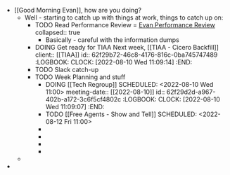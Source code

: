 - [[Good Morning Evan]], how are you doing?
	- Well - starting to catch up with things at work, things to catch up on:
		- TODO Read Performance Review = [Evan Performance Review](https://rangle.slack.com/archives/DJ2J7S4KV/p1659961800310349)
		  collapsed:: true
			- Basically - careful with the information dumps
		- DOING Get ready for TIAA Next week, [[TIAA - Cicero Backfill]]
		  client:: [[TIAA]]
		  id:: 62f29b72-46c8-4176-816c-0ba745747489
		  :LOGBOOK:
		  CLOCK: [2022-08-10 Wed 11:09:14]
		  :END:
		- TODO Slack catch-up
		- TODO Week Planning and stuff
			- DOING [[Tech Regroup]]
			  SCHEDULED: <2022-08-10 Wed 11:00>
			  meeting-date:: [[2022-08-10]]
			  id:: 62f29d2d-a967-402b-a172-3c6f5cf4802c
			  :LOGBOOK:
			  CLOCK: [2022-08-10 Wed 11:09:07]
			  :END:
			- TODO [[Free Agents - Show and Tell]]
			  SCHEDULED: <2022-08-12 Fri 11:00>
			-
			-
			-
			-
	-
-